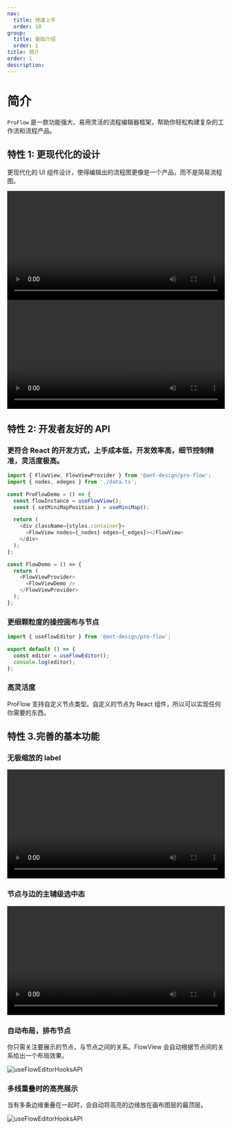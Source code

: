 ```yaml
---
nav:
  title: 快速上手
  order: 10
group:
  title: 基础介绍
  order: 1
title: 简介
order: 1
description:
---
```


# 简介

`ProFlow` 是一款功能强大、易用灵活的流程编辑器框架，帮助你轻松构建复杂的工作流和流程产品。

## 特性 1: 更现代化的设计

更现代化的 UI 组件设计，使得编辑出的流程图更像是一个产品，而不是简易流程图。

<video width="100%" controls loop autoPlay>
      <source src="https://gw.alipayobjects.com/v/huamei_d2ejos/afts/video/EjfwSrXlO_YAAAAAAAAAAAAAK4eUAQBr" type="video/mp4">
</video>

<video width="100%" controls loop autoPlay>
      <source src="https://gw.alipayobjects.com/v/huamei_d2ejos/afts/video/z3IKS52t40cAAAAAAAAAAAAAK4eUAQBr" type="video/mp4">
</video>

## 特性 2: 开发者友好的 API

### 更符合 React 的开发方式，上手成本低，开发效率高，细节控制精准，灵活度极高。

```js
import { FlowView, FlowViewProvider } from '@ant-design/pro-flow';
import { nodes, edeges } from './data.ts';

const ProFlowDemo = () => {
  const flowInstance = useFlowView();
  const { setMiniMapPosition } = useMiniMap();

  return (
    <div className={styles.container}>
      <FlowView nodes={_nodes} edges={_edges}></FlowView>
    </div>
  );
};

const FlowDemo = () => {
  return (
    <FlowViewProvider>
      <FlowViewDemo />
    </FlowViewProvider>
  );
};
```

### 更细颗粒度的操控画布与节点

```js
import { useFlowEditor } from '@ant-design/pro-flow';

export default () => {
  const editor = useFlowEditor();
  console.log(editor);
};
```

### 高灵活度

ProFlow 支持自定义节点类型。自定义的节点为 React 组件，所以可以实现任何你需要的东西。
<code src="./demos/baseIntro/customerNode.tsx"></code>

## 特性 3.完善的基本功能

### 无极缩放的 label

<video width="100%" controls loop autoPlay>
      <source src="https://gw.alipayobjects.com/v/huamei_d2ejos/afts/video/7CkrRKWRcSAAAAAAAAAAAAAAK4eUAQBr" type="video/mp4">
</video>

### 节点与边的主辅级选中态

<video width="100%" controls loop autoPlay>
      <source src="https://gw.alipayobjects.com/v/huamei_d2ejos/afts/video/2mAPS5nzfOIAAAAAAAAAAAAAK4eUAQBr" type="video/mp4">
</video>

### 自动布局，排布节点

你只需关注要展示的节点，与节点之间的关系。FlowView 会自动根据节点间的关系给出一个布局效果。

![useFlowEditorHooksAPI](https://mdn.alipayobjects.com/huamei_d2ejos/afts/img/A*Dg1MTY5vwacAAAAAAAAAAAAADvl6AQ/original)

### 多线重叠时的高亮展示

当有多条边缘重叠在一起时，会自动将高亮的边缘放在画布图层的最顶层。

![useFlowEditorHooksAPI](https://mdn.alipayobjects.com/huamei_d2ejos/afts/img/A*12JHR7wHTkAAAAAAAAAAAAAADvl6AQ/original)
